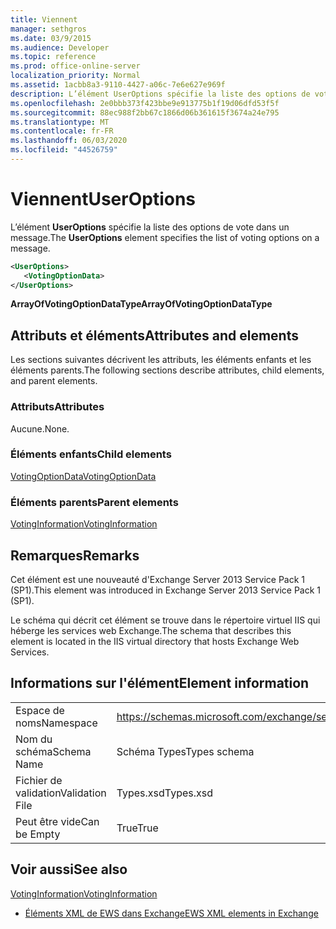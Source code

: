 ```yaml
---
title: Viennent
manager: sethgros
ms.date: 03/9/2015
ms.audience: Developer
ms.topic: reference
ms.prod: office-online-server
localization_priority: Normal
ms.assetid: 1acbb8a3-9110-4427-a06c-7e6e627e969f
description: L’élément UserOptions spécifie la liste des options de vote dans un message.
ms.openlocfilehash: 2e0bbb373f423bbe9e913775b1f19d06dfd53f5f
ms.sourcegitcommit: 88ec988f2bb67c1866d06b361615f3674a24e795
ms.translationtype: MT
ms.contentlocale: fr-FR
ms.lasthandoff: 06/03/2020
ms.locfileid: "44526759"
---
```

# <a name="useroptions"></a><span data-ttu-id="fe69b-103">Viennent</span><span class="sxs-lookup"><span data-stu-id="fe69b-103">UserOptions</span></span>

<span data-ttu-id="fe69b-104">L’élément **UserOptions** spécifie la liste des options de vote dans un message.</span><span class="sxs-lookup"><span data-stu-id="fe69b-104">The **UserOptions** element specifies the list of voting options on a message.</span></span> 
  
```XML
<UserOptions>
   <VotingOptionData>
</UserOptions>
```

 <span data-ttu-id="fe69b-105">**ArrayOfVotingOptionDataType**</span><span class="sxs-lookup"><span data-stu-id="fe69b-105">**ArrayOfVotingOptionDataType**</span></span>
## <a name="attributes-and-elements"></a><span data-ttu-id="fe69b-106">Attributs et éléments</span><span class="sxs-lookup"><span data-stu-id="fe69b-106">Attributes and elements</span></span>

<span data-ttu-id="fe69b-107">Les sections suivantes décrivent les attributs, les éléments enfants et les éléments parents.</span><span class="sxs-lookup"><span data-stu-id="fe69b-107">The following sections describe attributes, child elements, and parent elements.</span></span>
  
### <a name="attributes"></a><span data-ttu-id="fe69b-108">Attributs</span><span class="sxs-lookup"><span data-stu-id="fe69b-108">Attributes</span></span>

<span data-ttu-id="fe69b-109">Aucune.</span><span class="sxs-lookup"><span data-stu-id="fe69b-109">None.</span></span>
  
### <a name="child-elements"></a><span data-ttu-id="fe69b-110">Éléments enfants</span><span class="sxs-lookup"><span data-stu-id="fe69b-110">Child elements</span></span>

[<span data-ttu-id="fe69b-111">VotingOptionData</span><span class="sxs-lookup"><span data-stu-id="fe69b-111">VotingOptionData</span></span>](votingoptiondata.md)
  
### <a name="parent-elements"></a><span data-ttu-id="fe69b-112">Éléments parents</span><span class="sxs-lookup"><span data-stu-id="fe69b-112">Parent elements</span></span>

[<span data-ttu-id="fe69b-113">VotingInformation</span><span class="sxs-lookup"><span data-stu-id="fe69b-113">VotingInformation</span></span>](votinginformation.md)
  
## <a name="remarks"></a><span data-ttu-id="fe69b-114">Remarques</span><span class="sxs-lookup"><span data-stu-id="fe69b-114">Remarks</span></span>

<span data-ttu-id="fe69b-115">Cet élément est une nouveauté d'Exchange Server 2013 Service Pack 1 (SP1).</span><span class="sxs-lookup"><span data-stu-id="fe69b-115">This element was introduced in Exchange Server 2013 Service Pack 1 (SP1).</span></span>
  
<span data-ttu-id="fe69b-116">Le schéma qui décrit cet élément se trouve dans le répertoire virtuel IIS qui héberge les services web Exchange.</span><span class="sxs-lookup"><span data-stu-id="fe69b-116">The schema that describes this element is located in the IIS virtual directory that hosts Exchange Web Services.</span></span>
  
## <a name="element-information"></a><span data-ttu-id="fe69b-117">Informations sur l'élément</span><span class="sxs-lookup"><span data-stu-id="fe69b-117">Element information</span></span>

|||
|:-----|:-----|
|<span data-ttu-id="fe69b-118">Espace de noms</span><span class="sxs-lookup"><span data-stu-id="fe69b-118">Namespace</span></span>  <br/> |https://schemas.microsoft.com/exchange/services/2006/types  <br/> |
|<span data-ttu-id="fe69b-119">Nom du schéma</span><span class="sxs-lookup"><span data-stu-id="fe69b-119">Schema Name</span></span>  <br/> |<span data-ttu-id="fe69b-120">Schéma Types</span><span class="sxs-lookup"><span data-stu-id="fe69b-120">Types schema</span></span>  <br/> |
|<span data-ttu-id="fe69b-121">Fichier de validation</span><span class="sxs-lookup"><span data-stu-id="fe69b-121">Validation File</span></span>  <br/> |<span data-ttu-id="fe69b-122">Types.xsd</span><span class="sxs-lookup"><span data-stu-id="fe69b-122">Types.xsd</span></span>  <br/> |
|<span data-ttu-id="fe69b-123">Peut être vide</span><span class="sxs-lookup"><span data-stu-id="fe69b-123">Can be Empty</span></span>  <br/> |<span data-ttu-id="fe69b-124">True</span><span class="sxs-lookup"><span data-stu-id="fe69b-124">True</span></span>  <br/> |
   
## <a name="see-also"></a><span data-ttu-id="fe69b-125">Voir aussi</span><span class="sxs-lookup"><span data-stu-id="fe69b-125">See also</span></span>



[<span data-ttu-id="fe69b-126">VotingInformation</span><span class="sxs-lookup"><span data-stu-id="fe69b-126">VotingInformation</span></span>](votinginformation.md)


- [<span data-ttu-id="fe69b-127">Éléments XML de EWS dans Exchange</span><span class="sxs-lookup"><span data-stu-id="fe69b-127">EWS XML elements in Exchange</span></span>](ews-xml-elements-in-exchange.md)

